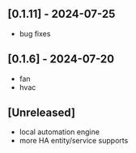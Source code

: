 ## [0.1.11] - 2024-07-25
- bug fixes

## [0.1.6] - 2024-07-20
- fan
- hvac

## [Unreleased]
- local automation engine
- more HA entity/service supports
